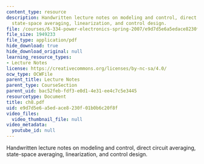 ```yaml
---
content_type: resource
description: Handwritten lecture notes on modeling and control, direct circuit averaging,
  state-space averaging, linearization, and control design.
file: /courses/6-334-power-electronics-spring-2007/e9d7d5e6a5edace8230f01b0b6c20f8f_ch8.pdf
file_size: 1949233
file_type: application/pdf
hide_download: true
hide_download_original: null
learning_resource_types:
- Lecture Notes
license: https://creativecommons.org/licenses/by-nc-sa/4.0/
ocw_type: OCWFile
parent_title: Lecture Notes
parent_type: CourseSection
parent_uid: bac52feb-fdf3-e0d1-4e31-ee4c7c5e3445
resourcetype: Document
title: ch8.pdf
uid: e9d7d5e6-a5ed-ace8-230f-01b0b6c20f8f
video_files:
  video_thumbnail_file: null
video_metadata:
  youtube_id: null
---
```

Handwritten lecture notes on modeling and control, direct circuit averaging, state-space averaging, linearization, and control design.